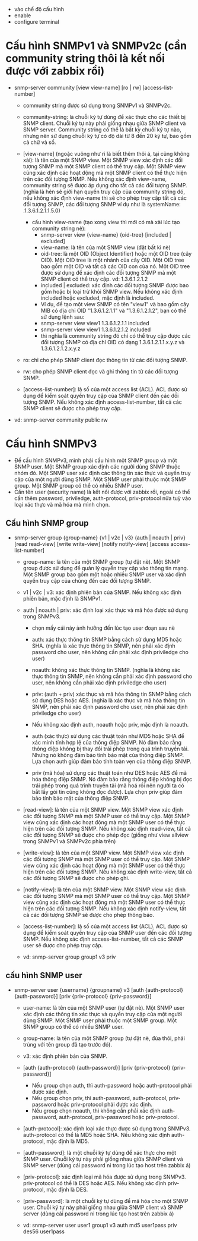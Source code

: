 -   vào chế độ cấu hình
-   enable
-   configure terminal 


#   Cấu hình SNMPv1 và SNMPv2c (cần community string thôi là kết nối được với zabbix rồi)
-   snmp-server community <community-string> [view view-name] [ro | rw] [access-list-number]
    -   community string được sử dụng trong SNMPv1 và SNMPv2c.
     -  community-string: là chuỗi ký tự dùng để xác thực cho các thiết bị SNMP client. Chuỗi ký tự này phải giống nhau giữa SNMP client và SNMP server. Community string có thể là bất kỳ chuỗi ký tự nào, nhưng nên sử dụng chuỗi ký tự có độ dài từ 8 đến 20 ký tự, bao gồm cả chữ và số.
     -  [view-name] (ngoặc vuông như ri là biết thêm thôi á, tại cũng không xài): là tên của một SNMP view. Một SNMP view xác định các đối tượng SNMP mà một SNMP client có thể truy cập. Một SNMP view cũng xác định các hoạt động mà một SNMP client có thể thực hiện trên các đối tượng SNMP. Nếu không xác định view-name, community string sẽ được áp dụng cho tất cả các đối tượng SNMP. (nghĩa là hén sẽ giới hạn quyền truy cập của community string đó, nếu không xác định view-name thì sẽ cho phép truy cập tất cả các đối tượng SNMP, các đối tượng SNMP ví dụ như là systemName: .1.3.6.1.2.1.1.5.0)
        -  cấu hình view-name (tạo xong view thì mới có mà xài lúc tạo community string nè):
            -   snmp-server view {view-name} {oid-tree} [included | excluded]
            -   view-name: là tên của một SNMP view (đặt bất kì nè)
            -   oid-tree: là một OID (Object Identifier) hoặc một OID tree (cây OID). Một OID tree là một nhánh của cây OID. Một OID tree bao gồm một OID và tất cả các OID con của nó. Một OID tree được sử dụng để xác định các đối tượng SNMP mà một SNMP client có thể truy cập. vd: 1.3.6.1.2.1.2
            -   included | excluded: xác định các đối tượng SNMP được bao gồm hoặc bị loại trừ khỏi SNMP view. Nếu không xác định included hoặc excluded, mặc định là included.
            -   Ví dụ, để tạo một view SNMP có tên "view1" và bao gồm cây MIB có địa chỉ OID "1.3.6.1.2.1.1" và "1.3.6.1.2.1.2", bạn có thể sử dụng lệnh sau:
            -   snmp-server view view1 1.3.6.1.2.1.1 included
            -   snmp-server view view1 1.3.6.1.2.1.2 included
            - thì nghĩa là community string đó chỉ có thể truy cập được các đối tượng SNMP có địa chỉ OID có dạng 1.3.6.1.2.1.1.x.y.z và 1.3.6.1.2.1.2.x.y.z

    -  ro: chỉ cho phép SNMP client đọc thông tin từ các đối tượng SNMP.
    -  rw: cho phép SNMP client đọc và ghi thông tin từ các đối tượng SNMP.
    -  [access-list-number]: là số của một access list (ACL). ACL được sử dụng để kiểm soát quyền truy cập của SNMP client đến các đối tượng SNMP. Nếu không xác định access-list-number, tất cả các SNMP client sẽ được cho phép truy cập.
-   vd: snmp-server community public rw

#  Cấu hình SNMPv3 
-   Để cấu hình SNMPv3, mình phải cấu hình một SNMP group và một SNMP user. Một SNMP group xác định các người dùng SNMP thuộc nhóm đó. Một SNMP user xác định các thông tin xác thực và quyền truy cập của một người dùng SNMP. Một SNMP user phải thuộc một SNMP group. Một SNMP group có thể có nhiều SNMP user.
-   Cần tên user (security name) là kết nối được với zabbix rồi, ngoài có thể cần thêm password, priviledge, auth-protocol, priv-protocol nữa tuỳ vào loại xác thực và mã hóa mà mình chọn.

##   Cấu hình SNMP group
-   snmp-server group {group-name} {v1 | v2c | v3} {auth | noauth | priv} [read read-view] [write write-view] [notify notify-view] [access access-list-number]
    -   group-name: là tên của một SNMP group (tự đặt nè). Một SNMP group được sử dụng để quản lý quyền truy cập vào thông tin mạng. Một SNMP group bao gồm một hoặc nhiều SNMP user và xác định quyền truy cập của chúng đến các đối tượng SNMP.
    -   v1 | v2c | v3: xác định phiên bản của SNMP. Nếu không xác định phiên bản, mặc định là SNMPv1.
    -   auth | noauth | priv: xác định loại xác thực và mã hóa được sử dụng trong SNMPv3.
        -   chọn mấy cái này ảnh hưởng đến lúc tạo user đoạn sau nè
        -   auth: xác thực thông tin SNMP bằng cách sử dụng MD5 hoặc SHA. (nghĩa là xác thực thông tin SNMP, nên phải xác định password cho user, nên không cần phải xác định priviledge cho user)
        -   noauth: không xác thực thông tin SNMP. (nghĩa là không xác thực thông tin SNMP, nên không cần phải xác định password cho user, nên không cần phải xác định priviledge cho user)
        -   priv: (auth + priv) xác thực và mã hóa thông tin SNMP bằng cách sử dụng DES hoặc AES. (nghĩa là xác thực và mã hóa thông tin SNMP, nên phải xác định password cho user, nên phải xác định priviledge cho user)

        -   Nếu không xác định auth, noauth hoặc priv, mặc định là noauth.
        -   auth (xác thực) sử dụng các thuật toán như MD5 hoặc SHA để xác minh tính hợp lệ của thông điệp SNMP. Nó đảm bảo rằng thông điệp không bị thay đổi trái phép trong quá trình truyền tải. Nhưng nó không đảm bảo tính bảo mật của thông điệp SNMP. Lựa chọn auth giúp đảm bảo tính toàn vẹn của thông điệp SNMP.
        -   priv (mã hóa) sử dụng các thuật toán như DES hoặc AES để mã hóa thông điệp SNMP. Nó đảm bảo rằng thông điệp không bị đọc trái phép trong quá trình truyền tải (mã hoá rồi nên người ta có bắt lấy gói tin cũng không đọc được). Lựa chọn priv giúp đảm bảo tính bảo mật của thông điệp SNMP.

    -   [read-view]: là tên của một SNMP view. Một SNMP view xác định các đối tượng SNMP mà một SNMP user có thể truy cập. Một SNMP view cũng xác định các hoạt động mà một SNMP user có thể thực hiện trên các đối tượng SNMP. Nếu không xác định read-view, tất cả các đối tượng SNMP sẽ được cho phép đọc (giống như view allview trong SNMPv1 và SNMPv2c phía trên)
    -   [write-view]: là tên của một SNMP view. Một SNMP view xác định các đối tượng SNMP mà một SNMP user có thể truy cập. Một SNMP view cũng xác định các hoạt động mà một SNMP user có thể thực hiện trên các đối tượng SNMP. Nếu không xác định write-view, tất cả các đối tượng SNMP sẽ được cho phép ghi.
    -   [notify-view]: là tên của một SNMP view. Một SNMP view xác định các đối tượng SNMP mà một SNMP user có thể truy cập. Một SNMP view cũng xác định các hoạt động mà một SNMP user có thể thực hiện trên các đối tượng SNMP. Nếu không xác định notify-view, tất cả các đối tượng SNMP sẽ được cho phép thông báo.
    -   [access-list-number]: là số của một access list (ACL). ACL được sử dụng để kiểm soát quyền truy cập của SNMP user đến các đối tượng SNMP. Nếu không xác định access-list-number, tất cả các SNMP user sẽ được cho phép truy cập.
    -   vd: snmp-server group group1 v3 priv

##   cấu hình SNMP user
-   snmp-server user {username} {groupname} v3 [auth {auth-protocol} {auth-password}] [priv {priv-protocol} {priv-password}]
    -   user-name: là tên của một SNMP user (tự đặt nè). Một SNMP user xác định các thông tin xác thực và quyền truy cập của một người dùng SNMP. Một SNMP user phải thuộc một SNMP group. Một SNMP group có thể có nhiều SNMP user.
    -   group-name: là tên của một SNMP group (tự đặt nè, đùa thôi, phải trùng với tên group đã tạo trước đó).
    -   v3: xác định phiên bản của SNMP.
    -   [auth {auth-protocol} {auth-password}] [priv {priv-protocol} {priv-password}]
        -   Nếu group chọn auth, thì auth-password hoặc auth-protocol phải được xác định.
        -   Nếu group chọn priv, thì auth-password, auth-protocol, priv-password hoặc priv-protocol phải được xác định.
        -   Nếu group chọn noauth, thì không cần phải xác định auth-password, auth-protocol, priv-password hoặc priv-protocol.
        
    -   [auth-protocol]: xác định loại xác thực được sử dụng trong SNMPv3. auth-protocol có thể là MD5 hoặc SHA. Nếu không xác định auth-protocol, mặc định là MD5.
    -   [auth-password]: là một chuỗi ký tự dùng để xác thực cho một SNMP user. Chuỗi ký tự này phải giống nhau giữa SNMP client và SNMP server (dùng cái password ni trong lúc tạo host trên zabbix á) 
    -   [priv-protocol]: xác định loại mã hóa được sử dụng trong SNMPv3. priv-protocol có thể là DES hoặc AES. Nếu không xác định priv-protocol, mặc định là DES.
    -   [priv-password]: là một chuỗi ký tự dùng để mã hóa cho một SNMP user. Chuỗi ký tự này phải giống nhau giữa SNMP client và SNMP server (dùng cái password ni trong lúc tạo host trên zabbix á)

    - vd: snmp-server user user1 group1 v3 auth md5 user1pass priv des56 user1pass